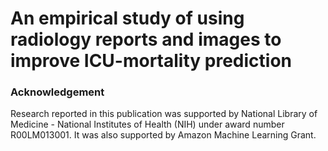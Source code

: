 # An empirical study of using radiology reports and images to improve ICU-mortality prediction

### Acknowledgement

Research reported in this publication was supported by National Library of Medicine - National Institutes of Health (NIH) under award number R00LM013001. It was also supported by Amazon Machine Learning Grant. 

